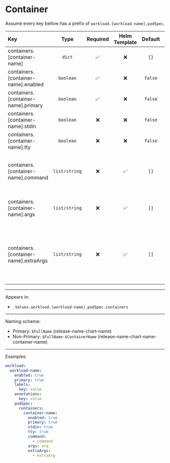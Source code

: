 # Container

Assume every key bellow has a prefix of `workload.[workload-name].podSpec`.

| Key                                   |     Type      | Required | Helm Template | Default | Description                                                                                    |
| :------------------------------------ | :-----------: | :------: | :-----------: | :-----: | :--------------------------------------------------------------------------------------------- |
| containers.[container-name]           |    `dict`     |    ✅    |      ❌       |  `{}`   | Define the container as dict                                                                   |
| containers.[container-name].enabled   |   `boolean`   |    ✅    |      ❌       | `false` | Enables or Disables the container                                                              |
| containers.[container-name].primary   |   `boolean`   |    ✅    |      ❌       | `false` | Sets the container as primary                                                                  |
| containers.[container-name].stdin     |   `boolean`   |    ❌    |      ❌       | `false` | whether to enable stdin or not                                                                 |
| containers.[container-name].tty       |   `boolean`   |    ❌    |      ❌       | `false` | whether to enable tty or not                                                                   |
| containers.[container-name].command   | `list/string` |    ❌    |      ✅       |  `[]`   | Define command(s). If it's single, can be defined as string                                    |
| containers.[container-name].args      | `list/string` |    ❌    |      ✅       |  `[]`   | Define arg(s). If it's single, can be defined as string                                        |
| containers.[container-name].extraArgs | `list/string` |    ❌    |      ✅       |  `[]`   | Define extraArg(s). Those are appended after the `args`. Useful for user defined args from GUI |

---

Appears in:

- `.Values.workload.[workload-name].podSpec.containers`

---

Naming scheme:

- Primary: `$FullName` (release-name-chart-name)
- Non-Primary: `$FullName-$ContainerName` (release-name-chart-name-container-name)

---

Examples:

```yaml
workload:
  workload-name:
    enabled: true
    primary: true
    labels:
      key: value
    annotations:
      key: value
    podSpec:
      containers:
        container-name:
          enabled: true
          primary: true
          stdin: true
          tty: true
          command:
            - command
          args: arg
          extraArgs:
            - extraArg

```
